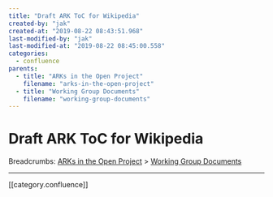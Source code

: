 ```yaml
---
title: "Draft ARK ToC for Wikipedia"
created-by: "jak"
created-at: "2019-08-22 08:43:51.968"
last-modified-by: "jak"
last-modified-at: "2019-08-22 08:45:00.558"
categories:
  - confluence
parents:
  - title: "ARKs in the Open Project"
    filename: "arks-in-the-open-project"
  - title: "Working Group Documents"
    filename: "working-group-documents"
---
```


# Draft ARK ToC for Wikipedia

Breadcrumbs: [ARKs in the Open Project](arks-in-the-open-project.md) > [Working Group Documents](working-group-documents.md)


---

[[category.confluence]]
